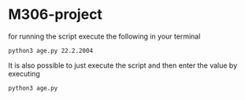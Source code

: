 # M306-project

for running the script execute the following in your terminal

```python3 age.py 22.2.2004```

It is also possible to just execute the script and then enter the value by executing

```python3 age.py```


